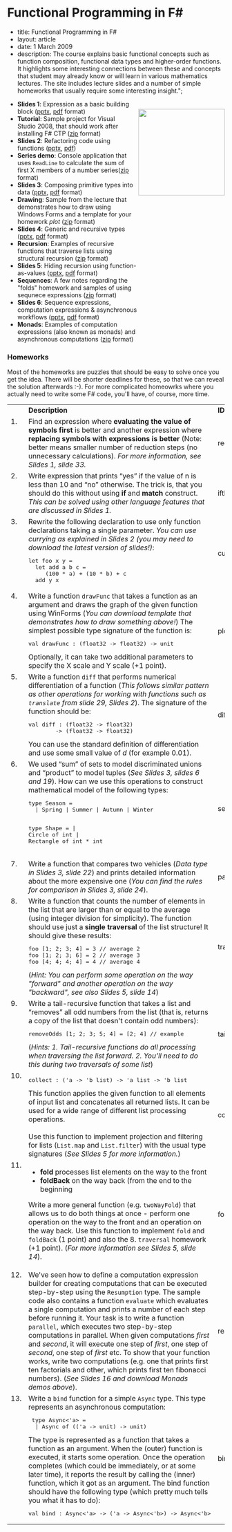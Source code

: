 # Functional Programming in F#

 - title: Functional Programming in F#
 - layout: article
 - date: 1 March 2009
 - description: The course explains basic functional concepts such as function composition, functional data types and higher-order functions. It highlights some interesting connections between these and concepts that student may already know or will learn in various mathematics lectures. The site includes lecture slides and a number of simple homeworks that usually require some interesting insight.";

<a href="poster-en.pdf">
<img src="poster.png" style="width:200px;float:right;margin:20px 0px 20px 10px;border:none" /></a>

<div style="margin-right:200px">
<ul>
  <li><strong>Slides 1</strong>: Expression as a basic building block (<a href="slides1.pptx">pptx</a>, <a href="slides1.pdf">pdf</a> format)</li>
  <li><strong>Tutorial</strong>: Sample project for Visual Studio 2008, that should work after installing F# CTP (<a href="Tutorial.zip">zip</a> format)</li>
  <li><strong>Slides 2</strong>: Refactoring code using functions (<a href="slides2.pptx">pptx</a>, <a href="slides2.pdf">pdf</a>)</li>
  <li><strong>Series demo</strong>: Console application that uses <code>ReadLine</code> to calculate the sum of first X members of a number series(<a href="seriesdemo.zip">zip</a> format)</li>
  <li><strong>Slides 3</strong>: Composing primitive types into data (<a href="slides3.pptx">pptx</a>, <a href="slides3.pdf">pdf</a> format)</li>
  <li><strong>Drawing</strong>: Sample from the lecture that demonstrates how to draw using Windows Forms and a template for your homework <em>plot</em> (<a href="drawing.zip">zip</a> format)</li>
  <li><strong>Slides 4</strong>: Generic and recursive types (<a href="slides4.pptx">pptx</a>, <a href="slides4.pdf">pdf</a> format)</li>
  <li><strong>Recursion</strong>: Examples of recursive functions that traverse lists using structural recursion (<a href="recursion.zip">zip</a> format)</li>
  <li><strong>Slides 5</strong>: Hiding recursion using function-as-values
(<a href="slides5.pptx">pptx</a>, <a href="slides5.pdf">pdf</a> format)</li>
  <li><strong>Sequences</strong>: A few notes regarding the "folds" homework and samples of using sequnece expressions (<a href="sequences.zip">zip</a> format)</li>
  <li><strong>Slides 6</strong>: Sequence expressions, computation expressions &amp; asynchronous workflows (<a href="slides6.pptx">pptx</a>, <a href="slides6.pdf">pdf</a> format)</li>
  <li><strong>Monads</strong>: Examples of computation expressions (also known as monads) and asynchronous computations (<a href="monads.zip">zip</a> format)</li>
</ul>
</div>

<h3>Homeworks</h3>
<p>Most of the homeworks are puzzles that should be easy to solve once you get the idea. There will be shorter deadlines for these, so that we can reveal the solution afterwards :-). For more complicated homeowrks where you actually need to write some F# code, you'll have, of course, more time.</p>

<table class="table table-striped">
<tr><td></td><td><strong>Description</strong></td><td class="one"><strong>ID</strong></td><td class="three"><strong>Points</strong></td></tr>

<tr><td valign="top">1. </td><td>Find an expression where <strong>evaluating the value of symbols first</strong> is better and another expression where <strong>replacing symbols with expressions is better</strong> (Note: better means smaller number of reduction steps (no unnecessary calculations). <em>For more information, see Slides 1, slide 33.</em>
</td><td class="one">reduction</td><td class="three">1</td>
</tr>

<tr><td valign="top">2. </td><td>Write expression that prints “yes” if the value of n is less than 10 and “no” otherwise. The trick is, that you should do this without using <strong>if</strong> and <strong>match</strong> construct. <em>This can be solved using other language features that are discussed in Slides 1.</em></td><td class="one">ifthen</td><td class="three">2</td>
</tr>

<tr><td valign="top">3. </td><td>Rewrite the following declaration to use only function declarations taking a single parameter. <em>You can use currying as explained in Slides 2 (you may need to download the latest version of slides!)</em>:
<pre >
<span class="kwrd">let</span> foo x y = 
  <span class="kwrd">let</span> add a b c = 
     (100 * a) + (10 * b) + c
  add y x     
</pre>
</td><td class="one">curry</td><td class="three">1</td>
</tr>

<tr><td valign="top">4. </td><td>Write a function <code>drawFunc</code> that takes a function as an argument and draws the graph of the given function using WinForms (<em>You can download template that demonstrates how to draw something above!</em>) The simplest possible type signature of the function is:
<pre >
<span class="kwrd">val</span> drawFunc : (float32 <span class="op">-&gt;</span> float32) <span class="op">-&gt;</span> unit
</pre>
Optionally, it can take two additional parameters to specify the X scale and Y scale (+1 point).

</td><td class="one">plot</td><td class="three">1+1</td>
</tr>

<tr><td valign="top">5. </td><td>Write a function <code>diff</code> that performs numerical differentiation of a function (<em>This follows similar pattern as other operations for working with functions such as <code>translate</code> from slide 29, Slides 2</em>). The signature of the function should be:
<pre >
<span class="kwrd">val</span> diff : (float32 <span class="op">-&gt;</span> float32) 
        <span class="op">-&gt;</span> (float32 <span class="op">-&gt;</span> float32)</pre>
You can use the standard definition of differentiation and use some small value of <em>d</em> (for example 0.01).
</td><td class="one">diff</td><td class="three">2</td>
</tr>

<tr><td valign="top">6. </td><td>We used “sum” of sets to model discriminated unions and “product” to model tuples (<em>See Slides 3, slides 6 and 19</em>). How can we use this operations to construct mathematical model of the following types:
<pre >
<span class="kwrd">type</span> Season = 
  <span class="op">|</span> Spring <span class="op">|</span> Summer <span class="op">|</span> Autumn <span class="op">|</span> Winter

<span class="kwrd">type</span> Shape = 
  <span class="op">|</span> Circle <span class="kwrd">of</span> int
  <span class="op">|</span> Rectangle <span class="kwrd">of</span> int * int
</pre>
</td><td class="one">sets</td><td class="three">1</td></tr>

<tr><td valign="top">7. </td><td>Write a function that compares two vehicles (<em>Data type in Slides 3, slide 22</em>) and prints detailed information about the more expensive one (<em>You can find the rules for comparison in Slides 3, slide 24</em>). </td><td class="one">patterns</td><td class="three">1</td></tr>


<tr><td valign="top">8. </td><td>
Write a function that counts the number of elements in the list that are larger than or equal to the average (using integer division for simplicity). The function should use just a <strong>single traversal</strong> of the list structure! It should give these results:
<pre >
foo [1; 2; 3; 4] = 3 <span class="rem">// average 2</span>
foo [1; 2; 3; 6] = 2 <span class="rem">// average 3</span>
foo [4; 4; 4; 4] = 4 <span class="rem">// average 4</span>
</pre>
(<em>Hint: You can perform some operation on the way "forward" and another operation on the way "backward", see also Slides 5, slide 14</em>)
</td><td class="one">traversal</td><td class="three">1</td></tr>

<tr><td valign="top">9. </td><td>
Write a tail-recursive function that takes a list and “removes” all odd numbers from the list (that is, returns a copy of the list that doesn't contain odd numbers):
<pre >
removeOdds [1; 2; 3; 5; 4] = [2; 4] <span class="rem">// example</span>
</pre>
(<em>Hints: 1. Tail-recursive functions do all processing when traversing the list forward. 2. You’ll need to do this during two traversals of some list</em>)
</td><td class="one">tail</td><td class="three">1</td></tr>

<tr><td valign="top">10. </td><td>
<pre >
collect : ('a <span class="op">-&gt;</span> 'b list) <span class="op">-&gt;</span> 'a list <span class="op">-&gt;</span> 'b list
</pre>
This function applies the given function to all elements of input list and concatenates all returned lists. It can be used for a wide range of different list processing operations.<br /><br />
Use this function to implement projection and filtering for lists (<code>List.map</code> and <code>List.filter</code>) with the usual type signatures (<em>See Slides 5 for more information.</em>)
</td><td class="one">collect</td><td class="three">1</td></tr>

<tr><td valign="top">11. </td><td>
<ul>
  <li><strong>fold</strong> processes list elements on the way to the front</li>
  <li><strong>foldBack</strong> on the way back (from the end to the beginning</li>
</ul>

Write a more general function (e.g. <code>twoWayFold</code>) that allows us to do both things at once - perform one operation on the way to the front and an operation on the way back. Use this function to implement <code>fold</code> and <code>foldBack</code> (1 point) and also the 8. <code>traversal</code> homework (+1 point). (<em>For more information see Slides 5, slide 14</em>).
</td><td class="one">folds</td><td class="three">1+1</td></tr>

<tr><td valign="top">12. </td><td>
We've seen how to define a computation expression builder for creating computations that can be executed step-by-step using the <code>Resumption</code> type. The sample code also contains a function <code>evaluate</code> which evaluates a single computation and prints a number of each step before running it. Your task is to write a function <code>parallel</code>, which executes two step-by-step computations in parallel. When given computations <em>first</em> and <em>second</em>, it will execute one step of <em>first</em>, one step of <em>second</em>, one step of <em>first</em> etc. To show that your function works, write two computations (e.g. one that prints first ten factorials and other, which prints first ten fibonacci numbers). (<em>See Slides 16 and download Monads demos above</em>).

</td><td class="one">resumptions</td><td class="three">2</td></tr>


<tr><td valign="top">13. </td><td>
Write a <code>bind</code> function for a simple <code>Async</code> type. This type represents an asynchronous computation:
<pre>
 type Async&lt;'a&gt; = 
  | Async of (('a -&gt; unit) -&gt; unit)
</pre>
The type is represented as a function that takes a function as an argument. When the (outer) function is executed, it starts some operation. Once the operation completes (which could be immediately, or at some later time), it reports the result by calling the (inner) function, which it got as an argument. The bind function should have the following type (which pretty much tells you what it has to do):
<pre>
val bind : Async&lt;'a&gt; -&gt; ('a -&gt; Async&lt;'b&gt;) -&gt; Async&lt;'b&gt;
</pre>

</td><td class="one">bind</td><td class="three">3</td></tr>
</table>
